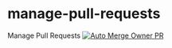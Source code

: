 # manage-pull-requests
Manage Pull Requests
[![Auto Merge Owner PR](https://github.com/azaivenko/manage-pull-requests/actions/workflows/auto-merge-pr.yml/badge.svg)](https://github.com/azaivenko/manage-pull-requests/actions/workflows/auto-merge-pr.yml)
